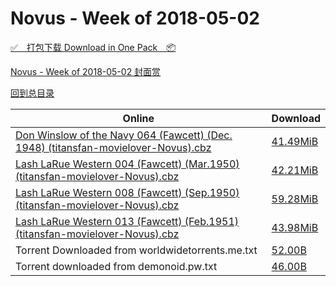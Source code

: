 # Novus - Week of 2018-05-02

[✅&emsp;打包下载 Download in One Pack&emsp;📦](https://pan.baidu.com/s/1-oMtq69gl34SGwcoPoWD7g)

[Novus - Week of 2018-05-02 封面赏](/https://github.com/alicewish/markdown/blob/master/cover/Novus-Week-of-2018-05-02-Covers.md)



[回到总目录](https://github.com/alicewish/markdown/blob/master/Catalogs.md)



Online | Download
--- | ---
[Don Winslow of the Navy 064 (Fawcett) (Dec. 1948) (titansfan-movielover-Novus).cbz](https://github.com/alicewish/markdown/blob/master/comic/Don-Winslow-of-Navy-064-Fawcett-Dec-1948-titansfan-movielover-Novus-cbz.md) | [41.49MiB](https://pan.baidu.com/s/1-oMtq69gl34SGwcoPoWD7g#list/path=%2FNovus%20-%20Week%20of%202018%20Q2%2FNovus%20-%20Week%20of%202018-05-02%2F%E3%82%AA%E3%82%BB%E3%82%B5%E3%82%A6%E3%82%B9%E3%82%A2%E3%82%B9%E3%82%B5%E3%82%A8%E3%82%BF%E3%82%BB%E3%82%B1%E3%82%BB%E3%82%B7%E3%82%A2%E3%82%AA%E3%82%A2%E3%82%AA%E3%82%B9%E3%82%A2%E3%82%AD%E3%82%A2%E3%82%B5%E3%82%BF%E3%82%AD%E3%82%BF%E3%82%AF%E3%82%A8%E3%82%A2%E3%82%B5%E3%82%BF%E3%82%B1&parentPath=%2FNovus%20-%20Week%20of%202018%20Q2)
[Lash LaRue Western 004 (Fawcett) (Mar.1950) (titansfan-movielover-Novus).cbz](https://github.com/alicewish/markdown/blob/master/comic/Lash-LaRue-Western-004-Fawcett-Mar-1950-titansfan-movielover-Novus-cbz.md) | [42.21MiB](https://pan.baidu.com/s/1-oMtq69gl34SGwcoPoWD7g#list/path=%2FNovus%20-%20Week%20of%202018%20Q2%2FNovus%20-%20Week%20of%202018-05-02%2F%E3%82%B1%E3%82%A8%E3%82%A6%E3%82%A8%E3%82%BD%E3%82%AA%E3%82%B1%E3%82%AF%E3%82%A2%E3%82%A6%E3%82%BB%E3%82%AF%E3%82%B3%E3%82%AA%E3%82%B9%E3%82%AA%E3%82%A2%E3%82%AA%E3%82%A2%E3%82%B3%E3%82%AA%E3%82%B9%E3%82%A4%E3%82%A6%E3%82%A8%E3%82%AD%E3%82%AD%E3%82%B1%E3%82%AA%E3%82%BB%E3%82%BB%E3%82%AA&parentPath=%2FNovus%20-%20Week%20of%202018%20Q2)
[Lash LaRue Western 008 (Fawcett) (Sep.1950) (titansfan-movielover-Novus).cbz](https://github.com/alicewish/markdown/blob/master/comic/Lash-LaRue-Western-008-Fawcett-Sep-1950-titansfan-movielover-Novus-cbz.md) | [59.28MiB](https://pan.baidu.com/s/1-oMtq69gl34SGwcoPoWD7g#list/path=%2FNovus%20-%20Week%20of%202018%20Q2%2FNovus%20-%20Week%20of%202018-05-02%2F%E3%82%AD%E3%82%A8%E3%82%BB%E3%82%AB%E3%82%A6%E3%82%AA%E3%82%BF%E3%82%A4%E3%82%B9%E3%82%A2%E3%82%AA%E3%82%B5%E3%82%BF%E3%82%BD%E3%82%BD%E3%82%A6%E3%82%BF%E3%82%B7%E3%82%B7%E3%82%B3%E3%82%BD%E3%82%AA%E3%82%A8%E3%82%B1%E3%82%B5%E3%82%B9%E3%82%BB%E3%82%BF%E3%82%A8%E3%82%B9%E3%82%A2%E3%82%B5&parentPath=%2FNovus%20-%20Week%20of%202018%20Q2)
[Lash LaRue Western 013 (Fawcett) (Feb.1951) (titansfan-movielover-Novus).cbz](https://github.com/alicewish/markdown/blob/master/comic/Lash-LaRue-Western-013-Fawcett-Feb-1951-titansfan-movielover-Novus-cbz.md) | [43.98MiB](https://pan.baidu.com/s/1-oMtq69gl34SGwcoPoWD7g#list/path=%2FNovus%20-%20Week%20of%202018%20Q2%2FNovus%20-%20Week%20of%202018-05-02%2F%E3%82%B7%E3%82%BD%E3%82%BD%E3%82%AA%E3%82%B5%E3%82%B1%E3%82%BD%E3%82%AF%E3%82%A8%E3%82%AB%E3%82%B7%E3%82%BD%E3%82%A4%E3%82%B1%E3%82%B3%E3%82%A8%E3%82%B9%E3%82%AD%E3%82%B3%E3%82%B5%E3%82%A2%E3%82%BB%E3%82%AA%E3%82%BF%E3%82%A8%E3%82%A2%E3%82%A4%E3%82%AB%E3%82%AD%E3%82%A6%E3%82%A4%E3%82%B7&parentPath=%2FNovus%20-%20Week%20of%202018%20Q2)
Torrent Downloaded from worldwidetorrents.me.txt | [52.00B](https://pan.baidu.com/s/1-oMtq69gl34SGwcoPoWD7g#list/path=%2FNovus%20-%20Week%20of%202018%20Q2%2FNovus%20-%20Week%20of%202018-05-02%2F%E3%82%BF%E3%82%AA%E3%82%AF%E3%82%AA%E3%82%A4%E3%82%A8%E3%82%B1%E3%82%A6%E3%82%BD%E3%82%BD%E3%82%A6%E3%82%BB%E3%82%A6%E3%82%A8%E3%82%BB%E3%82%B5%E3%82%AD%E3%82%B3%E3%82%BB%E3%82%BF%E3%82%BD%E3%82%BF%E3%82%BF%E3%82%AD%E3%82%A2%E3%82%B3%E3%82%BB%E3%82%B7%E3%82%A8%E3%82%B3%E3%82%BF%E3%82%B3&parentPath=%2FNovus%20-%20Week%20of%202018%20Q2)
Torrent downloaded from demonoid.pw.txt | [46.00B](https://pan.baidu.com/s/1-oMtq69gl34SGwcoPoWD7g#list/path=%2FNovus%20-%20Week%20of%202018%20Q2%2FNovus%20-%20Week%20of%202018-05-02%2F%E3%82%B7%E3%82%B9%E3%82%B9%E3%82%BD%E3%82%BF%E3%82%B7%E3%82%BB%E3%82%B3%E3%82%B7%E3%82%AD%E3%82%B3%E3%82%A2%E3%82%AD%E3%82%A6%E3%82%AA%E3%82%B5%E3%82%A8%E3%82%AD%E3%82%A4%E3%82%AD%E3%82%AF%E3%82%B5%E3%82%A8%E3%82%B7%E3%82%B3%E3%82%B3%E3%82%B3%E3%82%B9%E3%82%B5%E3%82%B9%E3%82%B5%E3%82%AF&parentPath=%2FNovus%20-%20Week%20of%202018%20Q2)